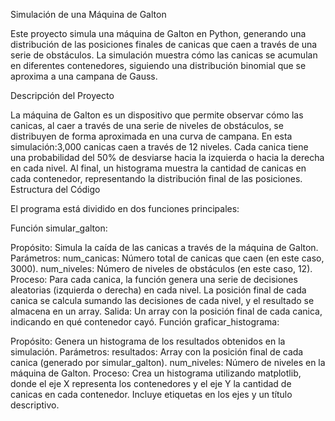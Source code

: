 Simulación de una Máquina de Galton

Este proyecto simula una máquina de Galton en Python, generando una distribución de las posiciones finales de canicas que caen a través de una serie de obstáculos. La simulación muestra cómo las canicas se acumulan en diferentes contenedores, siguiendo una distribución binomial que se aproxima a una campana de Gauss.

Descripción del Proyecto

La máquina de Galton es un dispositivo que permite observar cómo las canicas, al caer a través de una serie de niveles de obstáculos, se distribuyen de forma aproximada en una curva de campana. En
esta simulación:3,000 canicas caen a través de 12 niveles.
Cada canica tiene una probabilidad del 50% de desviarse hacia la izquierda o hacia la derecha en cada nivel.
Al final, un histograma muestra la cantidad de canicas en cada contenedor, representando la distribución final de las posiciones.
Estructura del Código

El programa está dividido en dos funciones principales:

Función simular_galton:

Propósito: Simula la caída de las canicas a través de la máquina de Galton.
Parámetros:
num_canicas: Número total de canicas que caen (en este caso, 3000).
num_niveles: Número de niveles de obstáculos (en este caso, 12).
Proceso:
Para cada canica, la función genera una serie de decisiones aleatorias (izquierda o derecha) en cada nivel.
La posición final de cada canica se calcula sumando las decisiones de cada nivel, y el resultado se almacena en un array.
Salida: Un array con la posición final de cada canica, indicando en qué contenedor cayó.
Función graficar_histograma:

Propósito: Genera un histograma de los resultados obtenidos en la simulación.
Parámetros:
resultados: Array con la posición final de cada canica (generado por simular_galton).
num_niveles: Número de niveles en la máquina de Galton.
Proceso:
Crea un histograma utilizando matplotlib, donde el eje X representa los contenedores y el eje Y la cantidad de canicas en cada contenedor.
Incluye etiquetas en los ejes y un título descriptivo.
